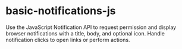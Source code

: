 # basic-notifications-js
Use the JavaScript Notification API to request permission and display browser notifications with a title, body, and optional icon. Handle notification clicks to open links or perform actions.
